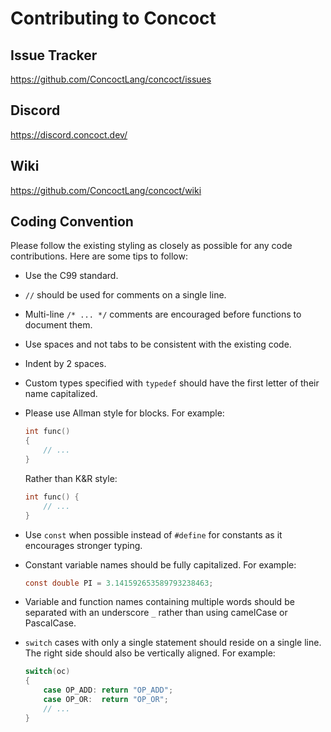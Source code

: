 # Contributing to Concoct

## Issue Tracker

https://github.com/ConcoctLang/concoct/issues

## Discord

https://discord.concoct.dev/

## Wiki

https://github.com/ConcoctLang/concoct/wiki

## Coding Convention

Please follow the existing styling as closely as possible for any code contributions. Here are some tips to follow:

* Use the C99 standard.

* `//` should be used for comments on a single line.

* Multi-line `/* ... */` comments are encouraged before functions to document them.

* Use spaces and not tabs to be consistent with the existing code.

* Indent by 2 spaces.

* Custom types specified with `typedef` should have the first letter of their name capitalized.

* Please use Allman style for blocks. For example:
   ```c
   int func()
   {
       // ...
   }
   ```
   Rather than K&R style:
   ```c
   int func() {
       // ...
   }
   ```

* Use `const` when possible instead of `#define` for constants as it encourages stronger typing.

* Constant variable names should be fully capitalized. For example:
   ```c
   const double PI = 3.141592653589793238463;
   ```

* Variable and function names containing multiple words should be separated with an underscore `_` rather than using camelCase or PascalCase.

* `switch` cases with only a single statement should reside on a single line. The right side should also be vertically aligned. For example:
   ```c
   switch(oc)
   {
       case OP_ADD: return "OP_ADD";
       case OP_OR:  return "OP_OR";
       // ...
   }
   ```
